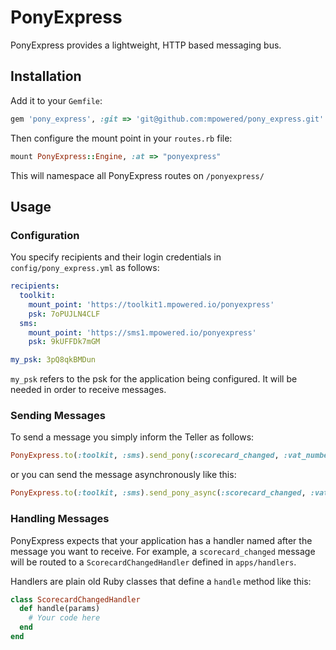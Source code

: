 # PonyExpress

PonyExpress provides a lightweight, HTTP based messaging bus.

## Installation

Add it to your `Gemfile`:

```ruby
gem 'pony_express', :git => 'git@github.com:mpowered/pony_express.git'
```

Then configure the mount point in your `routes.rb` file:

```ruby
mount PonyExpress::Engine, :at => "ponyexpress"
```

This will namespace all PonyExpress routes on `/ponyexpress/`


## Usage
### Configuration
You specify recipients and their login credentials in `config/pony_express.yml` as follows:

```yaml
recipients:
  toolkit:
    mount_point: 'https://toolkit1.mpowered.io/ponyexpress'
    psk: 7oPUJLN4CLF
  sms:
    mount_point: 'https://sms1.mpowered.io/ponyexpress'
    psk: 9kUFFDk7mGM

my_psk: 3pQ8qkBMDun
```

`my_psk` refers to the psk for the application being configured. It will be needed in order to receive messages.

### Sending Messages
To send a message you simply inform the Teller as follows:

```ruby
PonyExpress.to(:toolkit, :sms).send_pony(:scorecard_changed, :vat_number => 442322342)
```

or you can send the message asynchronously like this:

```ruby
PonyExpress.to(:toolkit, :sms).send_pony_async(:scorecard_changed, :vat_number => 442322342)
```

### Handling Messages
PonyExpress expects that your application has a handler named after the message you want to receive.
For example, a `scorecard_changed` message will be routed to a `ScorecardChangedHandler` defined in `apps/handlers`.

Handlers are plain old Ruby classes that define a `handle` method like this:

``` ruby
class ScorecardChangedHandler
  def handle(params)
    # Your code here
  end
end
```
